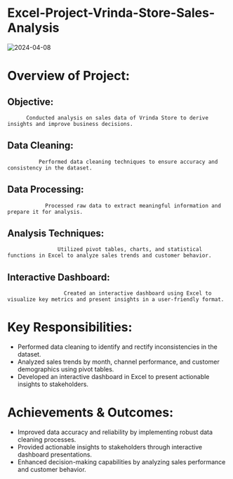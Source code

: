 # Excel-Project-Vrinda-Store-Sales-Analysis

![2024-04-08](https://github.com/dhanashrisangle/Excel-Project-Vrinda-Store-Sales-Analysis/assets/158555824/b3a32883-13fe-4354-8896-bd094467ae98)

# Overview of Project:

## Objective: 
          Conducted analysis on sales data of Vrinda Store to derive insights and improve business decisions.

## Data Cleaning:
              Performed data cleaning techniques to ensure accuracy and consistency in the dataset.
              
## Data Processing: 
                Processed raw data to extract meaningful information and prepare it for analysis.

## Analysis Techniques:
                    Utilized pivot tables, charts, and statistical functions in Excel to analyze sales trends and customer behavior.

## Interactive Dashboard: 
                      Created an interactive dashboard using Excel to visualize key metrics and present insights in a user-friendly format.
 

# Key Responsibilities:

* Performed data cleaning to identify and rectify inconsistencies in the dataset.
* Analyzed sales trends by month, channel performance, and customer demographics using pivot tables.
* Developed an interactive dashboard in Excel to present actionable insights to stakeholders.


# Achievements & Outcomes:
* Improved data accuracy and reliability by implementing robust data cleaning processes.
* Provided actionable insights to stakeholders through interactive dashboard presentations.
* Enhanced decision-making capabilities by analyzing sales performance and customer behavior.




